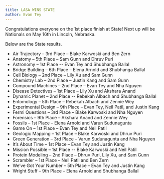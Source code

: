 ```yaml
---
title: LASA WINS STATE
author: Evan Tey
---
```

 Congratulations everyone on the 1st place finish at State! Next up will be Nationals on May 16th in Lincoln, Nebraska. 

 Below are the State results. 

* Air Trajectory – 3rd Place – Blake Karwoski and Ben Zern 
* Anatomy – 5th Place – Sam Gunn and Dhruv Puri 
* Astronomy – 1st Place -- Evan Tey and Shubhanga Ballal 
* Bridge Building – 6th Place – Elena Arnold and Shubhanga Ballal 
* Cell Biology – 2nd Place – Lily Xu and Sam Gunn 
* Chemistry Lab – 2nd Place – Justin Kang and Sam Gunn 
* Compound Machines – 2nd Place – Evan Tey and Nha Nguyen 
* Disease Detectives – 1st Place – Lily Xu and Akshara Anand 
* Dynamic Planet – 2nd Place -- Rebekah Albach and Shubhanga Ballal 
* Entomology – 5th Place – Rebekah Albach and Zennie Wey 
* Experimental Design – 9th Place – Evan Tey, Neil Patil, and Justin Kang 
* Fermi Questions – 3rd Place – Blake Karwoski and Nha Nguyen 
* Forensics – 9th Place – Akshara Anand and Zennie Wey 
* Fossils – 1st Place – Elena Arnold and Varun Sudunagunta 
* Game On – 1st Place – Evan Tey and Neil Patil 
* Geologic Mapping – 1st Place – Blake Karwoski and Dhruv Puri 
* Green Generation – 3rd Place – Varun Sudunagunta and Nha Nguyen 
* It’s About Time – 1st Place – Evan Tey and Justin Kang 
* Mission Possible – 1st Place -- Blake Karwoski and Neil Patil 
* Protein Modeling – 2nd Place – Dhruv Puri, Lily Xu, and Sam Gunn 
* Scrambler – 1st Place – Neil Patil and Ben Zern 
* We’ve Got Your Number – 5th Place – Evan Tey and Justin Kang 
* Wright Stuff – 9th Place – Elena Arnold and Shubhanga Ballal
